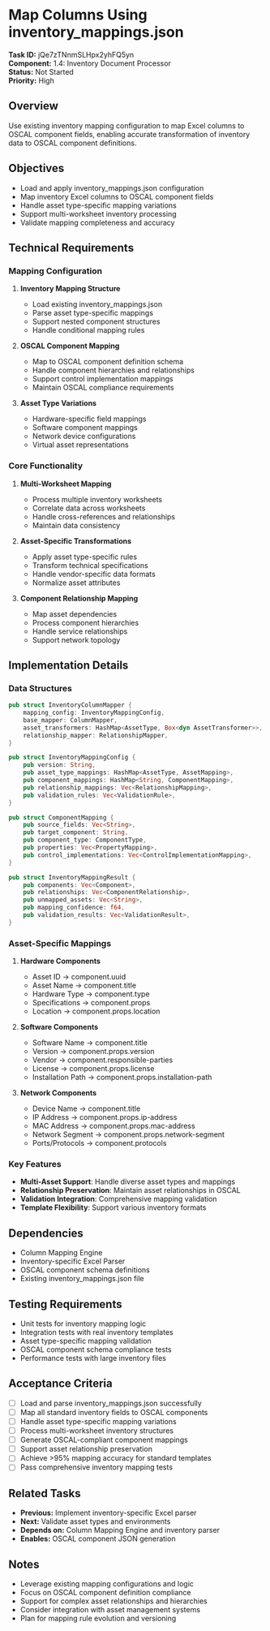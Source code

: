 # Map Columns Using inventory_mappings.json

**Task ID:** jQe7zTNnmSLHpx2yhFQ5yn  
**Component:** 1.4: Inventory Document Processor  
**Status:** Not Started  
**Priority:** High  

## Overview

Use existing inventory mapping configuration to map Excel columns to OSCAL component fields, enabling accurate transformation of inventory data to OSCAL component definitions.

## Objectives

- Load and apply inventory_mappings.json configuration
- Map inventory Excel columns to OSCAL component fields
- Handle asset type-specific mapping variations
- Support multi-worksheet inventory processing
- Validate mapping completeness and accuracy

## Technical Requirements

### Mapping Configuration
1. **Inventory Mapping Structure**
   - Load existing inventory_mappings.json
   - Parse asset type-specific mappings
   - Support nested component structures
   - Handle conditional mapping rules

2. **OSCAL Component Mapping**
   - Map to OSCAL component definition schema
   - Handle component hierarchies and relationships
   - Support control implementation mappings
   - Maintain OSCAL compliance requirements

3. **Asset Type Variations**
   - Hardware-specific field mappings
   - Software component mappings
   - Network device configurations
   - Virtual asset representations

### Core Functionality
1. **Multi-Worksheet Mapping**
   - Process multiple inventory worksheets
   - Correlate data across worksheets
   - Handle cross-references and relationships
   - Maintain data consistency

2. **Asset-Specific Transformations**
   - Apply asset type-specific rules
   - Transform technical specifications
   - Handle vendor-specific data formats
   - Normalize asset attributes

3. **Component Relationship Mapping**
   - Map asset dependencies
   - Process component hierarchies
   - Handle service relationships
   - Support network topology

## Implementation Details

### Data Structures
```rust
pub struct InventoryColumnMapper {
    mapping_config: InventoryMappingConfig,
    base_mapper: ColumnMapper,
    asset_transformers: HashMap<AssetType, Box<dyn AssetTransformer>>,
    relationship_mapper: RelationshipMapper,
}

pub struct InventoryMappingConfig {
    pub version: String,
    pub asset_type_mappings: HashMap<AssetType, AssetMapping>,
    pub component_mappings: HashMap<String, ComponentMapping>,
    pub relationship_mappings: Vec<RelationshipMapping>,
    pub validation_rules: Vec<ValidationRule>,
}

pub struct ComponentMapping {
    pub source_fields: Vec<String>,
    pub target_component: String,
    pub component_type: ComponentType,
    pub properties: Vec<PropertyMapping>,
    pub control_implementations: Vec<ControlImplementationMapping>,
}

pub struct InventoryMappingResult {
    pub components: Vec<Component>,
    pub relationships: Vec<ComponentRelationship>,
    pub unmapped_assets: Vec<String>,
    pub mapping_confidence: f64,
    pub validation_results: Vec<ValidationResult>,
}
```

### Asset-Specific Mappings
1. **Hardware Components**
   - Asset ID → component.uuid
   - Asset Name → component.title
   - Hardware Type → component.type
   - Specifications → component.props
   - Location → component.props.location

2. **Software Components**
   - Software Name → component.title
   - Version → component.props.version
   - Vendor → component.responsible-parties
   - License → component.props.license
   - Installation Path → component.props.installation-path

3. **Network Components**
   - Device Name → component.title
   - IP Address → component.props.ip-address
   - MAC Address → component.props.mac-address
   - Network Segment → component.props.network-segment
   - Ports/Protocols → component.protocols

### Key Features
- **Multi-Asset Support**: Handle diverse asset types and mappings
- **Relationship Preservation**: Maintain asset relationships in OSCAL
- **Validation Integration**: Comprehensive mapping validation
- **Template Flexibility**: Support various inventory formats

## Dependencies

- Column Mapping Engine
- Inventory-specific Excel Parser
- OSCAL component schema definitions
- Existing inventory_mappings.json file

## Testing Requirements

- Unit tests for inventory mapping logic
- Integration tests with real inventory templates
- Asset type-specific mapping validation
- OSCAL component schema compliance tests
- Performance tests with large inventory files

## Acceptance Criteria

- [ ] Load and parse inventory_mappings.json successfully
- [ ] Map all standard inventory fields to OSCAL components
- [ ] Handle asset type-specific mapping variations
- [ ] Process multi-worksheet inventory structures
- [ ] Generate OSCAL-compliant component mappings
- [ ] Support asset relationship preservation
- [ ] Achieve >95% mapping accuracy for standard templates
- [ ] Pass comprehensive inventory mapping tests

## Related Tasks

- **Previous:** Implement inventory-specific Excel parser
- **Next:** Validate asset types and environments
- **Depends on:** Column Mapping Engine and inventory parser
- **Enables:** OSCAL component JSON generation

## Notes

- Leverage existing mapping configurations and logic
- Focus on OSCAL component definition compliance
- Support for complex asset relationships and hierarchies
- Consider integration with asset management systems
- Plan for mapping rule evolution and versioning
